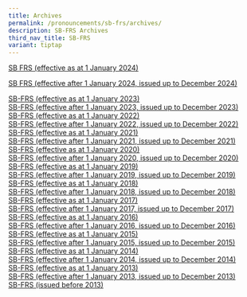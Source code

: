 ```yaml
---
title: Archives
permalink: /pronouncements/sb-frs/archives/
description: SB-FRS Archives
third_nav_title: SB-FRS
variant: tiptap
---
```

<p><a href="/pronouncements/sb-frs/archives/2024/effective-as-at-1-january-2024/" rel="noopener nofollow" target="_blank"> SB FRS (effective as at 1 January 2024)</a>
</p>
<p><a href="/pronouncements/sb-frs/archives/2024/effective-after-1-january-2024-issued-up-to-december-2024/" rel="noopener nofollow" target="_blank">SB FRS (effective after 1 January 2024, issued up to December 2024)</a>
</p>
<p><a href="/pronouncements/sb-frs/archives/2023/effective-as-at-1-january-2023/" rel="noopener noreferrer nofollow" target="_blank">SB-FRS (effective as at 1 January 2023)</a> 
<br><a href="/pronouncements/sb-frs/archives/2023/effective-after-1-january-2023-issued-up-to-december-2023/" rel="noopener noreferrer nofollow" target="_blank">SB-FRS (effective after 1 January 2023, issued up to December 2023) </a>
<br><a href="/pronouncements/sb-frs/archives/2022/effective-as-at-1-january-2022/" rel="noopener noreferrer nofollow" target="_blank">SB-FRS (effective as at 1 January 2022)</a> 
<br><a href="/pronouncements/sb-frs/archives/2022/effective-after-1-january-2022-issued-up-to-december-2022/" rel="noopener noreferrer nofollow" target="_blank">SB-FRS (effective after 1 January 2022, issued up to December 2022) </a>
<br><a href="/pronouncements/sb-frs/archives/2021/effective-as-at-1-january-2021/" rel="noopener noreferrer nofollow" target="_blank">SB-FRS (effective as at 1 January 2021)</a> 
<br><a href="/pronouncements/sb-frs/archives/2021/effective-after-1-january-2021-issued-up-to-december-2021/" rel="noopener noreferrer nofollow" target="_blank">SB-FRS (effective after 1 January 2021, issued up to December 2021)</a> 
<br><a href="/pronouncements/sb-frs/archives/2020/effective-as-at-1-january-2020/" rel="noopener noreferrer nofollow" target="_blank">SB-FRS (effective as at 1 January 2020)</a> 
<br><a href="/pronouncements/sb-frs/archives/2020/effective-after-1-january-2020-issued-up-to-december-2020/" rel="noopener noreferrer nofollow" target="_blank">SB-FRS (effective after 1 January 2020, issued up to December 2020)</a> 
<br><a href="/pronouncements/sb-frs/archives/2019/effective-as-at-1-january-2019/" rel="noopener noreferrer nofollow" target="_blank">SB-FRS (effective as at 1 January 2019)</a> 
<br><a href="/pronouncements/sb-frs/archives/2019/effective-after-1-january-2019-issued-up-to-december-2019/" rel="noopener noreferrer nofollow" target="_blank">SB-FRS (effective after 1 January 2019, issued up to December 2019)</a> 
<br><a href="/pronouncements/sb-frs/archives/2018/effective-as-at-1-january-2018/" rel="noopener noreferrer nofollow" target="_blank">SB-FRS (effective as at 1 January 2018)</a> 
<br><a href="/pronouncements/sb-frs/archives/2018/effective-after-1-january-2018-issued-up-to-december-2018/" rel="noopener noreferrer nofollow" target="_blank">SB-FRS (effective after 1 January 2018, issued up to December 2018)</a> 
<br><a href="/pronouncements/sb-frs/archives/2017/effective-as-at-1-january-2017/" rel="noopener noreferrer nofollow" target="_blank">SB-FRS (effective as at 1 January 2017)</a> 
<br><a href="/pronouncements/sb-frs/archives/2017/effective-after-1-january-2017-issued-up-to-december-2017/" rel="noopener noreferrer nofollow" target="_blank">SB-FRS (effective after 1 January 2017, issued up to December 2017)</a> 
<br><a href="/pronouncements/sb-frs/archives/2016/effective-as-at-1-january-2016/" rel="noopener noreferrer nofollow" target="_blank">SB-FRS (effective as at 1 January 2016)</a> 
<br><a href="/pronouncements/sb-frs/archives/2016/effective-after-1-january-2016-issued-up-to-december-2016/" rel="noopener noreferrer nofollow" target="_blank">SB-FRS (effective after 1 January 2016, issued up to December 2016)</a> 
<br><a href="/pronouncements/sb-frs/archives/2015/effective-as-at-1-january-2015/" rel="noopener noreferrer nofollow" target="_blank">SB-FRS (effective as at 1 January 2015)</a> 
<br><a href="/pronouncements/sb-frs/archives/2015/effective-after-1-january-2015-issued-up-to-december-2015/" rel="noopener noreferrer nofollow" target="_blank">SB-FRS (effective after 1 January 2015, issued up to December 2015)</a> 
<br><a href="/pronouncements/sb-frs/archives/2014/effective-as-at-1-january-2014/" rel="noopener noreferrer nofollow" target="_blank">SB-FRS (effective as at 1 January 2014)</a> 
<br><a href="/pronouncements/sb-frs/archives/2014/effective-after-1-january-2014-issued-up-to-december-2014/" rel="noopener noreferrer nofollow" target="_blank">SB-FRS (effective after 1 January 2014, issued up to December 2014)</a> 
<br><a href="/pronouncements/sb-frs/archives/2013/effective-as-at-1-january-2013/" rel="noopener noreferrer nofollow" target="_blank">SB-FRS (effective as at 1 January 2013)</a> 
<br><a href="/pronouncements/sb-frs/archives/2013/effective-after-1-january-2013-issued-up-to-december-2013/" rel="noopener noreferrer nofollow" target="_blank">SB-FRS (effective after 1 January 2013, issued up to December 2013)</a> 
<br><a href="/pronouncements/sb-frs/archives/2013/issued-before-2013/" rel="noopener noreferrer nofollow" target="_blank">SB-FRS (issued before 2013)</a>
</p>
<p></p>